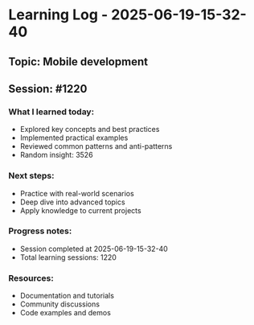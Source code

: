 # Learning Log - 2025-06-19-15-32-40

## Topic: Mobile development
## Session: #1220

### What I learned today:
- Explored key concepts and best practices
- Implemented practical examples  
- Reviewed common patterns and anti-patterns
- Random insight: 3526

### Next steps:
- Practice with real-world scenarios
- Deep dive into advanced topics
- Apply knowledge to current projects

### Progress notes:
- Session completed at 2025-06-19-15-32-40
- Total learning sessions: 1220

### Resources:
- Documentation and tutorials
- Community discussions
- Code examples and demos
